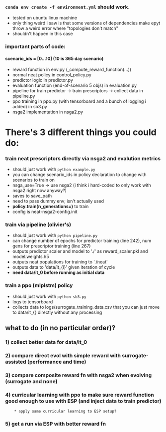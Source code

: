 ### `conda env create -f environment.yml` should work.
- tested on ubuntu linux machine
- only thing weird i saw is that some versions of dependencies make epyt throw a weird error where "topologies don't match"
- shouldn't happen in this case

### important parts of code:
#### scenario_ids = [0...10] (10 is 365 day scenario)
- reward function in env.py (_compute_reward_function(...))
- normal neat policy in control_policy.py
- predictor logic in predictor.py
- evaluation function (end-of-scenario 5 objs) in evaluation.py
- pipeline for train predictor -> train prescriptors -> collect data in pipeline.py
- ppo training in ppo.py (with tensorboard and a bunch of logging i added) in sb3.py
- nsga2 implementation in nsga2.py

# There's 3 different things you could do: 
### train neat prescriptors directly via nsga2 and evalution metrics 
* should just work with `python example.py`
* you can change scenario_ids in policy declaration to change with scenarios to train on
* nsga_use=True -> use nsga2 (i think i hard-coded to only work with nsga2 right now anyway?)
* saves to save_path
* need to pass dummy env; isn't actually used
* **policy.train(n_generations=)** to train
* config is neat-nsga2-config.init


### train via pipeline (olivier's)
* should just work with `python pipeline.py`
* can change number of epochs for predictor training (line 242), num gens for prescriptor training (line 267)
* outputs predictor scaler and model to './' as reward_scaler.pkl and model.weights.h5
* outputs neat populations for training to './neat'
* outputs data to 'data/it_{i}' given iteration of cycle
* **need data/it_0 before running as initial data**


### train a ppo (mlplstm) policy
* should just work with `python sb3.py`
* logs to tensorboard
* collects data to logs/surrogate_training_data.csv that you can just move to data/it_{} directly without any processing



## what to do (in no particular order)?
### 1) collect better data for data/it_0
### 2) compare direct evol with simple reward with surrogate-assisted (performance and time)
### 3) compare composite reward fn with nsga2 when evolving (surrogate and none)
### 4) curricular learning with ppo to make sure reward function good enough to use with ESP (and inject data to train predictor)
        * apply same curricular learning to ESP setup?
### 5) get a run via ESP with better reward fn